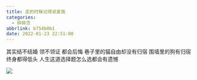 ```yaml
---
title: 走的时候记得说爱我
categories:
  - 碎碎念
abbrlink: b754b0b1
date: 2022-01-23 22:51:00
---
```



其实结不结婚 
领不领证 
都会后悔 
巷子里的猫自由却没有归宿 
围墙里的狗有归宿终身都得低头 
人生这道选择题怎么选都会有遗憾

![](1.jpg)
